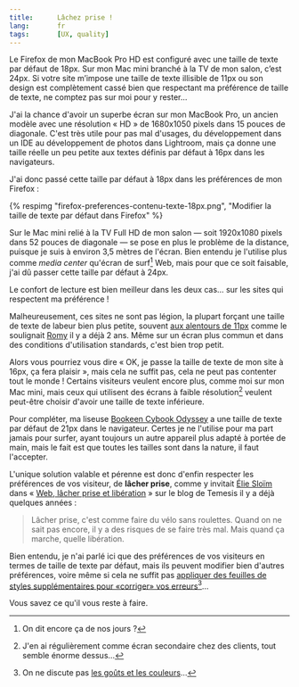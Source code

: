 ```yaml
---
title:      Lâchez prise !
lang:       fr
tags:       [UX, quality]
---
```


Le Firefox de mon MacBook Pro HD est configuré avec une taille de texte par défaut de 18px. Sur mon Mac mini branché à la TV de mon salon, c’est 24px. Si votre site m’impose une taille de texte illisible de 11px ou son design est complètement cassé bien que respectant ma préférence de taille de texte, ne comptez pas sur moi pour y rester…

J'ai la chance d'avoir un superbe écran sur mon MacBook Pro, un ancien modèle avec une résolution « HD » de 1680x1050 pixels dans 15 pouces de diagonale. C'est très utile pour pas mal d'usages, du développement dans un IDE au développement de photos dans Lightroom, mais ça donne une taille réelle un peu petite aux textes définis par défaut à 16px dans les navigateurs.

J'ai donc passé cette taille par défaut à 18px dans les préférences de mon Firefox :

{% respimg "firefox-preferences-contenu-texte-18px.png", "Modifier la taille de texte par défaut dans Firefox" %}

Sur le Mac mini relié à la TV Full HD de mon salon — soit 1920x1080 pixels dans 52 pouces de diagonale — se pose en plus le problème de la distance, puisque je suis à environ 3,5 mètres de l'écran. Bien entendu je l'utilise plus comme *media center* qu'écran de surf[^1] Web, mais pour que ce soit faisable, j'ai dû passer cette taille par défaut à 24px.

Le confort de lecture est bien meilleur dans les deux cas… sur les sites qui respectent ma préférence !

Malheureusement, ces sites ne sont pas légion, la plupart forçant une taille de texte de labeur bien plus petite, souvent [aux alentours de 11px](http://romy.tetue.net/stop-arial-11px) comme le soulignait [Romy](https://twitter.com/tetue) il y a déjà 2 ans. Même sur un écran plus commun et dans des conditions d'utilisation standards, c'est bien trop petit.

Alors vous pourriez vous dire « OK, je passe la taille de texte de mon site à 16px, ça fera plaisir », mais cela ne suffit pas, cela ne peut pas contenter tout le monde ! Certains visiteurs veulent encore plus, comme moi sur mon Mac mini, mais ceux qui utilisent des écrans à faible résolution[^2] veulent peut-être choisir d'avoir une taille de texte inférieure.

Pour compléter, ma liseuse [Bookeen Cybook Odyssey](http://www.bookeen.com/fr/cybook-odyssey-2013-edition) a une taille de texte par défaut de 21px dans le navigateur. Certes je ne l'utilise pour ma part jamais pour surfer, ayant toujours un autre appareil plus adapté à portée de main, mais le fait est que toutes les tailles sont dans la nature, il faut l'accepter.

L'unique solution valable et pérenne est donc d'enfin respecter les préférences de vos visiteur, de **lâcher prise**, comme y invitait [Élie Sloïm](https://twitter.com/ElieSl) dans « [Web, lâcher prise et libération](http://blog.temesis.com/post/2009/09/21/lacher-prise) » sur le blog de Temesis il y a déjà quelques années :

> Lâcher prise, c'est comme faire du vélo sans roulettes. Quand on ne sait pas encore, il y a des risques de se faire très mal. Mais quand ça marche, quelle libération.

Bien entendu, je n'ai parlé ici que des préférences de vos visiteurs en termes de taille de texte par défaut, mais ils peuvent modifier bien d'autres préférences, voire même si cela ne suffit pas [appliquer des feuilles de styles supplémentaires pour «corriger» vos erreurs](http://userstyles.org/)[^3]…

Vous savez ce qu'il vous reste à faire.


[^1]: On dit encore ça de nos jours ?

[^2]: J'en ai régulièrement comme écran secondaire chez des clients, tout semble énorme dessus…

[^3]: On ne discute pas [les goûts et les couleurs](http://userstyles.org/styles/26756/facebook-st-valentin-by-hornetovore-d)…
